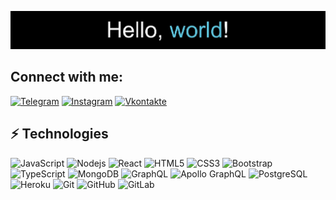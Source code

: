 ![Header](https://github.com/pv18/pv18/blob/main/assets/header.jpg)

## Connect with me:

[![Telegram](https://img.shields.io/badge/Telegram-090909?style=for-the-badge&logo=Telegram&logoColor=#27A0D9)](https://t.me/p_v18)
[![Instagram](https://img.shields.io/badge/Instagram-090909?style=for-the-badge&logo=Instagram&logoColor=#B4068E)](https://www.instagram.com/pavel_vas_ev/?hl=d)
[![Vkontakte](https://img.shields.io/badge/Vkontakte-090909?style=for-the-badge&logo=VK&logoColor=#0077FF)](https://vk.com/id196874068)

## ⚡ Technologies

![JavaScript](https://img.shields.io/badge/-JavaScript-black?style=flat-square&logo=javascript)
![Nodejs](https://img.shields.io/badge/-Nodejs-black?style=flat-square&logo=Node.js)
![React](https://img.shields.io/badge/-React-black?style=flat-square&logo=react)
![HTML5](https://img.shields.io/badge/-HTML5-E34F26?style=flat-square&logo=html5&logoColor=white)
![CSS3](https://img.shields.io/badge/-CSS3-1572B6?style=flat-square&logo=css3)
![Bootstrap](https://img.shields.io/badge/-Bootstrap-563D7C?style=flat-square&logo=bootstrap)
![TypeScript](https://img.shields.io/badge/-TypeScript-007ACC?style=flat-square&logo=typescript)
![MongoDB](https://img.shields.io/badge/-MongoDB-black?style=flat-square&logo=mongodb)
![GraphQL](https://img.shields.io/badge/-GraphQL-E10098?style=flat-square&logo=graphql)
![Apollo GraphQL](https://img.shields.io/badge/-Apollo%20GraphQL-311C87?style=flat-square&logo=apollo-graphql)
![PostgreSQL](https://img.shields.io/badge/-PostgreSQL-336791?style=flat-square&logo=postgresql)
![Heroku](https://img.shields.io/badge/-Heroku-430098?style=flat-square&logo=heroku)
![Git](https://img.shields.io/badge/-Git-black?style=flat-square&logo=git)
![GitHub](https://img.shields.io/badge/-GitHub-181717?style=flat-square&logo=github)
![GitLab](https://img.shields.io/badge/-GitLab-FCA121?style=flat-square&logo=gitlab)

[//]: # (![Github Stats]&#40;https://github-readme-stats.vercel.app/api?username=aemmadi&count_private=true&show_icons=true&include_all_commits=true&#41;)
[//]: # (![Top Langs]&#40;https://github-readme-stats.vercel.app/api/top-langs/?username=aemmadi&hide=TeX&layout=compact&#41;)






